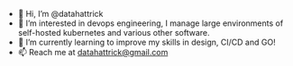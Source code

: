 - 👋 Hi, I’m @datahattrick
- 👀 I’m interested in devops engineering, I manage large environments of self-hosted kubernetes and various other software.
- 🌱 I’m currently learning to improve my skills in design, CI/CD and GO!
- 📫 Reach me at datahattrick@gmail.com

<!---
datahattrick/datahattrick is a ✨ special ✨ repository because its `README.md` (this file) appears on your GitHub profile.
You can click the Preview link to take a look at your changes.
--->
